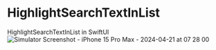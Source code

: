 # HighlightSearchTextInList
HighlightSearchTextInList in SwiftUI
![Simulator Screenshot - iPhone 15 Pro Max - 2024-04-21 at 07 28 00](https://github.com/scripturesintech/HighlightSearchTextInList/assets/123146786/cc7a0f11-96d1-48ed-b8fa-2f5c5ed88108)
